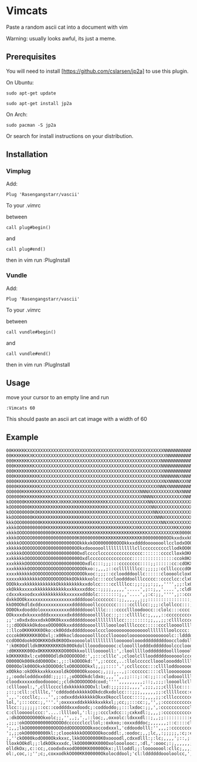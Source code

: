 # Vimcats
Paste a random ascii cat into a document with vim

Warning: usually looks awful, its just a meme.

## Prerequisites ##

You will need to install [https://github.com/cslarsen/jp2a] to use this plugin.

On Ubuntu:

``sudo apt-get update``

``sudo apt-get install jp2a``
 
 On Arch:

``sudo pacman -S jp2a``

Or search for install instructions on your distribution.

## Installation ##

### Vimplug ###

Add:

``Plug 'Rasengangstarr/vascii'``

To your .vimrc

between

```call plug#begin()```

and

```call plug#end()```

then in vim run :PlugInstall

### Vundle ###
Add:

``Plug 'Rasengangstarr/vascii'``

To your .vimrc

between

```call vundle#begin()```

and

```call vundle#end()```

then in vim run :PlugInstall
## Usage ##
move your cursor to an empty line and run

```:Vimcats 60```

This should paste an ascii art cat image with a width of 60

## Example ##

```00KKKKKKXKXXXXXXXXXXXXXXXXXXXXXXXXXXXXXXXXXXXXXXXXXXXXXXXNNNNNNNNNNNNNNNNNNNNNNNNNNNNNNNNNNNNNNNNNNN
00KKKKKKXXXXXXXXXXXXXXXXXXXXXXXXXXXXXXXXXXXXXXXXXXXXXXXXXXXXNNNNNNNNNNNNNNNNNNNNNNNNNNNNNNNNNNNNNNNN
00KKKKKKKXKXXXXXXXXXXXXXXXXXXXXXXXXXXXXXXXXXXXXXXXXXXXXXXXXXXNNNNNNNNNNNNNNNNNNNNNNNNNNNNNNNNNNNNNNN
000KKKKKKXXXXXXXXXXXXXXXXXXXXXXXXXXXXXXXXXXXXXXXXXXXXXXXXXXNNNNNNNNNNNNNNNNNNNNNNNNNNNNNNNNNNNNNNNNN
000KKKKKKKKXXXXXXXXXXXXXXXXXXXXXXXXXXXXXXXXXXXXXXXXXXXXXXXXNNNNNNNNNNNNNNNNNNNNNNNNNNNNNNNNNNNNNNNNN
000KKKKKKKKKXXXXXXXXXXXXXXXXXXXXXXXXXXXXXXXXXXXXXXXXXXXXXXXXNNNNNNNNNNNNNNNNNNNNNNNNNNNNNNNNNNNNNNNN
000KKKKKKKKKKXXXXXXXXXXXXXXXXXXXXXXXXXXXXXXXXXXXXXXXXXXXXXXNNNNNNNXNNNNNNNNNNNNNNNNNNNNNNNNNNNNNNNNN
0000KKKKKKKKXXXXXXXXXXXXXXXXXXXXXXXXXXXXXXXXXXXXXXXXXXXXXXXXNXNNNNXXXNNNNNNNNNNNNNXNNNNNNNNNNNNNNNNN
0000KKKKKKKKKXXXXXXXXXXXXXXXXXXXXXXXXXXXXXXXXXXXXXXXXXXXXXNNNXNNNNNNNNNNNNNNNNNNNNNNXNNNNNNNNNNNNNNN
OO0000KKKKKKKKXXXXXXXXXXXXXXXXXXXXXXXXXXXXXXXXXXXXXNNNXXXXXXXXXXXNXNNNNNNNNNNNNNNNNNNNNNNNNNNNNNNNNN
OO0000KKKKKKKKKKKKXXXXXXXXXXXXXXXXXXXXXXXXXXXXXXXXXXNNNNXXXXXXXXXXXXNNNNNNNNNNNNNNNNNNNNNNNNNNNNNNNN
kOO0000KKKKKKKKKKKKKXKKKKXKKKKKKKKKKKKKXXXXXXXXXXXXXXXNNXXXXXXXXXXXXXXXNNNNNNNNNNNNNNNNNNNNNNNNNNNNN
kOO000000KKKKKKKKKKKKKKKKKKKKKKKKKKKKKKXXXXXXXXXXXXXXXXNNXXXXXXXXXXXXXXXNNNNXXNNNNNNNNNNNNNNNNNNNNNN
kOOO000000K0KKKKKKKKKKKKKKKKKKKKKKKKKKKXXXXXXXXXXXXXXXXXNNXXXXXXXXXXXXXXXNNNNXXNNNNNNNNNNNNNNNNNNNNN
kkOOO00000KKKKKKKKKKKKKKKKKKKKKKXXXXXXXXXXXXXXXXXXXXXXXXXNNNXXXXXXXXXXXXXXNNNNXXNNNNNNNNNNNNNNNNNNNN
kkkOOO0000000KKKKKKKKKKKKKKKKKKKKKKKXXXXXXXXXXXXXXXXXXXXXXXNNXXKXXXXXXXXXXNNNNNNNNNNNNNNNNNNNNNNNNNN
xkkkOOO00000000KKKKKKKKKKKKKKKKKKKKKKKKKKKKKKKKKXXKKXXXXXXXXXXXXKKXXXKKKKKXXXXNNNNNNNNNNNNNNNNNNNNNN
xkkkOOOOO000000000KKKKKKKKKKKKKKKKKKKKKKKKKKKKKKKKKKKKXXXXXXXXXXXK000000KXXXNXXXNNNNNNNNNNNNNNNNNNNN
xkkkOOOOOO00000000000000000K00000000KKKKKKKKKKKKKKKK000000000OOkxxdxxk0KKXXXXXXXXNNNNNNNNNNNNNNNNNNN
xkkkkOOOOOOO00000000000000OOkkkxkOO0000000OOOkkxxddddooooooollcclodxOO0KKXXXXXXNXXNNNNNNNNNNNNNNNXXX
xkkkkkOOOOOOOO0O0000000000OOkxdoooooollllllllllllcllccccccccccllodkOO00KXXXXXXXXXXXNNXXNNNNNNNNNNXXX
xxkkkkOOOOOOOOOO00000000000Oxdlcccclcccccccccccccccc:::::::cccclloxkOKKKKXXXXXXXXXNNNNNNNNNXNNNNNNXX
xxkkkkkOOOOOOOOOO000000O0000Oxdlcccccccccccccccc::::::::::::::::ccok0KXXKXXXNNNNNNNNNNNNNNNNNNNNNNNX
xxxkkkkOOOOOOOOOOOOO000O0000OOxdlc:::;;;:::cccccccc::::;;::::::cc:cdOKXXXKXXXXXXXXXXNNNNNXNNNNNNNNNN
xxxkkkkkOOOOOOOOOOOOOOOOOOOOOOkxo:;,,,;::cclllllllcc:;;;;;:cclllccccdOKXXXKKXXXXXXXXXXXNNNXXXNNNNNNN
xxxxkkkkkkOOOOOOOOOOOOOOOOOOOOkxoc:;;;::ccloodddoollc::::::cloooolcloxOKKKKKKXXXXXXXXXXXXNXXXXNNNNNN
xxxxxkkkkkkkkOOOOOOOOOOkkOOkkkkxolc:::cccloodddoolllccccc::cccclcc:clxOKKKKKKKXXXXXXXXXXXXXXXXXXXXXN
OOOkkxxkkkkkkkkkkkkOkkkkkkkkkxxdolcc::::ccllllcc:;;:;;;:;;,,'''',;;:lxO0KKKKKKKKKKXKKKKKXXXXXXXXXXXX
xkOkkkxxxxxkkkkkkkkkkkkxxkkxxxddoc::;;;;,,,,,'.....',;::;,,'....',:cldkO000000000KKKKKKKKXXXXXXXXXXX
cdxxxkxoodxxxkkkkkkkkkkxxxxxxdddolc::::::::;,,'....',;:c:;;,'''',;::ccoxkO0000000KKKKKKKXXXXXXXXXXXX
dxkkOOOkxxxxxxxxxxxxxxxxxxddddooolccccccc::;;,,,,,,;;;::::::::::::::::;:ok0000KKKKKKKKXXXXXXXXXXXXXX
kkO0OOkdldxddxxxxxxxxxxxxdddddooollccccccc:::::cclllcc:;;;:clollccc:::;;;cdkOO00000KKKKKKKKKKKKKKKKK
OO0Okxdooddoloxxxxxxxxxxddddddooollllc::::ccccllloodoocc::clolc:::cccc::;;;:ldxOO00000000KKKKKKKKKKK
OOkxxxdxkxxxxdddxxxxxxxdxdddddoooollllcc::;:::clllllc:;,,,,::cccccccccc:::;;;:coxkOO00000000KKKKKKKK
;;':x0xdxdoxxdxkO0K0kxxxddddddoooolllllllllcc:::::::::;;,,,;;:cllllccccc::::;;;;cldxkOO000000000000K
:;:dOOOkkkOkdooxOOO00Okxxdddddoooollllloooloollllcccc:::::ccclloooolllllcccc::;,,;cloxkOOO0000000000
::llcoOKKKKKK0Oko:ck0Oddxdddddoooolccclooooooooooooooolllllllloolcccc:::;:::::;;,;:clodxxkOO00000000
cccok0KKKKKK0OOxl;:x00kocldoooooolllcccllooooolooooooooooooooolc::lddddolccccc:::::clllllodxkOOOO000
ccdO0Odook0OOKKKOdk0K0OOxooooololllllllllloooooolooodddddddddoocclodolllcccccccccccloollccloddxkO000
':k0K0Odlldk0KKKKKKKKOk00Okdolllooodoooooc:clooolllodddxdddddoolcccloooollcllllcccclooolllcccldxkO00
:d0KKKKK00OxOKKKKKKKKOO00Okkxolllloooooll:',:loolllllodddddddoollloooollllllcccllllloooollccccloxkOO
kOKKKKK0xl:cx0000OdldkOOOOOOOd:',;:::clllc'.;cloolcllloodddddoooooolccclloooodollllllooolccccllloddd
O0000Ok000kddO00OOx:,;::lkOOOOkd:'',;:cccc,..:llolccccclloooloooddolllllcllloodolllllooooollllc::cld
O000Oolk00OOkxkOOOOOdclxO0OOOOOkxl;,;;::::'.';ccllcccc:::clllloddoooooooolllllolllcclllloolccc::;:cc
xOOkko:okOOkkxxkkxxxoldkOO00OOkxoooc;,;;;,..,;::cccccc::::cllloooooooooooodoolllcccccllllllccccccc::
;,:oodolodddxxddd:;;;::,;oOOOOkdcldxo;,,,'',,;;:::;::c:;;:::clodooollllloodddol::::ccclllllllllc::::
cloodxxxxxxdoodooooc;;cldkOOOOOOOdcoxd;'''',,,,,,,,,;::;,;;;:loooollcllllodddl:;;;:cclllllllllc::::c
:cllloool:,',clllccccldxkkkkkkOOOxl:lxd:;;;;;;;,,,,',;;;,;;;cllllcc::::cloodoc::;;::ccclllccccccccc:
;::;:cll::cllllc,''cdddoddxkkkkkOOkdcdkxdolcc:::;;;,,,,,,;;:clllllccc:ccllooc:;;;::::cccccccclllcc::
',,.':cccllc;...'',;:odxxddxkkkkkkOkxxOkoccllccc::::;,,,,;;:clllccccccccllol::;;;:::cccccccllllc::;;
lol,';:::ccc:;,'''.';oxxxxxddxkkkkkxxkkxl;;cc;;:::cc:;,'',;:cccccccccccllllc:;;;;;;:cclllllcccc:ccc:
llcc::;;;;;;::cc::coddddxxxdoodc;:coddoddo;;:::lxdoc:;;,',:ccccccccccclllllc::::;;;:cclllccc:cccllcc
c:cllooooolccc:'....:llllool,':l:;;:ccclxdcc::;cxkxdl:;,,,;:ccccccccccccclll:;,;:::::::ccccccc:ccc::
,:dkOOOOOOO00Okxolc;;,'',,;,'.,::loc;,,oxxolc:ldxxxdl::;,,;;::::::::::ccclol:;,,;;;;:::ccllc:::::::;
,;;;:okOOOO000000OOOOOdcccccclccllol;:oxkxo;:oxxxdddoc;,,,,,,;::c::::clcccl:;,,,;::::cccc:ccccc:,;;;
';,,;lkOO000000000OOOOddOOOOOOOOkxoccodxxxl,'cddoodolll:'',,,;:cccccccclc::;;;:::::ccccc::ccc:;;,,;;
';,;;okO00000000kl:;cloookkkkOOOOOOOkocoddl:,:oodoc;,,;lc,,:;;;;;,:c;:ccc;;;;;;;;::ccccccccc:;;,,,,,
;,''ckO000kodO000Okxkxxc,lkkOOOO0000K0xoooodl,cdxxdlll:;:lc;,,,,';::,;::;,;;:;;;;;::cccllcccc:;,,,;;
lloxkOOkdl;;:ldkOOkxxxdc,lkOO000KKK000Oxolooolooc:,:dl,':oooc;:;,,,,,,;;;;;::::::::::ccclcccc:;;;;;;
olldkOx;,c::cc;,coodxdxxodO000KK00000Okx:;llloddl;;:loooooool:cllc;,,,;::::::::::::;:::cclclllcc::::
ol:,coc,:;'';c;,coxxodkkOO00KK000000Okolocddool;'cl:lddddddoooloolcc,',;:ccc:::;;;;;;;;::clloollllll```

